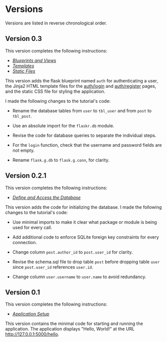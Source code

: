 
# Versions

Versions are listed in reverse chronological order.

## Version 0.3

This version completes the following instructions:

- [_Blueprints and Views_](https://flask.palletsprojects.com/en/2.2.x/tutorial/views/)
- [_Templates_](https://flask.palletsprojects.com/en/2.2.x/tutorial/templates/)
- [_Static Files_](https://flask.palletsprojects.com/en/2.2.x/tutorial/static/)

This version adds the flask blueprint named `auth` for authenticating a user,
the Jinja2 HTML template files for the
[auth/login](http://127.0.0.1:5000/auth/login) and
[auth/register](http://127.0.0.1:5000/auth/register) pages, and the static CSS
file for styling the application.

I made the following changes to the tutorial's code:

- Rename the database tables from `user` to `tbl_user` and from `post` to
`tbl_post`.

- Use an absolute import for the `flaskr.db` module.

- Revise the code for database queries to separate the individual steps.

- For the `login` function, check that the username and password fields are not empty.

- Rename `flask.g.db` to `flask.g.conn`, for clarity.

## Version 0.2.1

This version completes the following instructions:

- [_Define and Access the Database_](https://flask.palletsprojects.com/en/2.2.x/tutorial/database/)

This version adds the code for initializing the database.
I made the following changes to the tutorial's code:

- Use minimal imports to make it clear what package or module is being
used for every call.

- Add additional code to enforce SQLite foreign key constraints for every
connection.

- Change column `post.author_id` to `post.user_id` for clarity.

- Revise the schema.sql file to drop table `post` before dropping table `user`
since `post.user_id` references `user.id`.

- Change column `user.username` to `user.name` to avoid redundancy.

## Version 0.1

This version completes the following instructions:

-  [_Application Setup_](https://flask.palletsprojects.com/en/2.2.x/tutorial/factory/)

This version contains the minimal code for starting and running the application.
The application displays "Hello, World!" at the URL
http://127.0.0.1:5000/hello.
